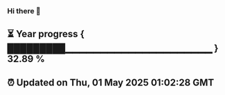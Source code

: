 ### Hi there 👋
⏳ Year progress { █████████▁▁▁▁▁▁▁▁▁▁▁▁▁▁▁▁▁▁▁▁▁ } 32.89 %
---
⏰ Updated on Thu, 01 May 2025 01:02:28 GMT
---
